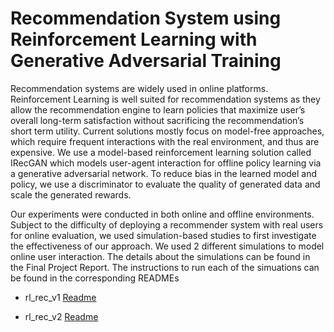 # Recommendation System using Reinforcement Learning with Generative Adversarial Training

Recommendation systems are widely used in online platforms. Reinforcement Learning
is well suited for recommendation systems as they allow the recommendation engine to
learn policies that maximize user’s overall long-term satisfaction without sacrificing the
recommendation’s short term utility. Current solutions mostly focus on model-free
approaches, which require frequent interactions with the real environment, and thus are
expensive. We use a model-based reinforcement learning solution called IRecGAN 
which models user-agent interaction for offline policy learning via a generative
adversarial network. To reduce bias in the learned model and policy, we use a
discriminator to evaluate the quality of generated data and scale the generated rewards.

Our experiments were conducted in both online and offline environments. Subject to the
difficulty of deploying a recommender system with real users for online evaluation, we used
simulation-based studies to first investigate the effectiveness of our approach.  We used 2 different simulations to model online user interaction. The details about the simulations can be found in the Final Project Report.
The instructions to run each of the simuations can be found in the corresponding READMEs

- rl_rec_v1 [Readme](rl_rec_v1/README.md)

- rl_rec_v2 [Readme](rl_rec_v2/README.md)
